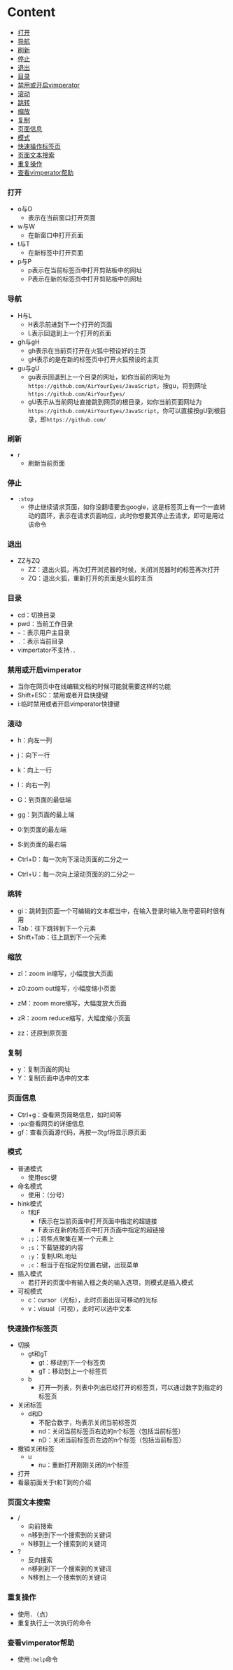 # Content
- [打开](#打开)
- [导航](#导航)
- [刷新](#刷新)
- [停止](#停止)
- [退出](#退出)
- [目录](#目录)
- [禁用或开启vimperator](#禁用或开启vimperator)
- [滚动](#滚动)
- [跳转](#跳转)
- [缩放](#缩放)
- [复制](#复制)
- [页面信息](#页面信息)
- [模式](#模式)
- [快速操作标签页](#快速操作标签页)
- [页面文本搜索](#页面文本搜索)
- [重复操作](#重复操作)
- [查看vimperator帮助](#查看vimperator帮助)

### 打开
- o与O
  - 表示在当前窗口打开页面
- w与W
  - 在新窗口中打开页面
- t与T
  - 在新标签中打开页面
- p与P
  - p表示在当前标签页中打开剪贴板中的网址
  - P表示在新的标签页中打开剪贴板中的网址
	
### 导航
- H与L
  - H表示前进到下一个打开的页面
  - L表示回退到上一个打开的页面
- gh与gH
  - gh表示在当前页打开在火狐中预设好的主页
  - gH表示的是在新的标签页中打开火狐预设的主页 
- gu与gU
  - gu表示回退到上一个目录的网址，如你当前的网址为`https://github.com/AirYourEyes/JavaScript`，按gu，将到网址`https://github.com/AirYourEyes/`
  - gU表示从当前网址直接跳到网页的根目录，如你当前页面网址为`https://github.com/AirYourEyes/JavaScript`，你可以直接按gU到根目录，即`https://github.com/`

### 刷新
- r
  - 刷新当前页面

### 停止
- `:stop`
  - 停止继续请求页面，如你没翻墙要去google，这是标签页上有一个一直转动的圆环，表示在请求页面响应，此时你想要其停止去请求，即可是用过该命令 

### 退出
- ZZ与ZQ
  - ZZ：退出火狐，再次打开浏览器的时候，关闭浏览器时的标签再次打开
  - ZQ：退出火狐，重新打开的页面是火狐的主页
  
### 目录
- cd：切换目录
- pwd：当前工作目录
- `~`：表示用户主目录
- `.`：表示当前目录
- vimpertator不支持`..`

### 禁用或开启vimperator
- 当你在网页中在线编辑文档的时候可能就需要这样的功能
- Shift+ESC：禁用或者开启快捷键
- i:临时禁用或者开启vimperator快捷键
	  
### 滚动
- h：向左一列
- j：向下一行
- k：向上一行
- l：向右一列

- G：到页面的最低端
- gg：到页面的最上端

- 0:到页面的最左端
- $:到页面的最右端

- Ctrl+D：每一次向下滚动页面的二分之一
- Ctrl+U：每一次向上滚动页面的的二分之一

### 跳转
- gi：跳转到页面一个可编辑的文本框当中，在输入登录时输入账号密码时很有用
- Tab：往下跳转到下一个元素
- Shift+Tab：往上跳到下一个元素

### 缩放
- zI：zoom in缩写，小幅度放大页面
- zO:zoom out缩写，小幅度缩小页面

- zM：zoom more缩写，大幅度放大页面
- zR：zoom reduce缩写，大幅度缩小页面

- zz：还原到原页面

### 复制
- y：复制页面的网址
- Y：复制页面中选中的文本

### 页面信息
- Ctrl+g：查看网页简略信息，如时间等
- `:pa`:查看网页的详细信息
- gf：查看页面源代码，再按一次gf将显示原页面

### 模式
- 普通模式
  - 使用esc键
- 命名模式
  - 使用：（分号）
- hink模式
  - f和F
    - f表示在当前页面中打开页面中指定的超链接
    - F表示在新的标签页中打开页面中指定的超链接
  - `;;`：将焦点聚集在某一个元素上
  - `;s`：下载链接的内容
  - `;y`：复制URL地址
  - `;c`：相当于在指定的位置右键，出现菜单
- 插入模式
  - 若打开的页面中有输入框之类的输入选项，则模式是插入模式
- 可视模式
  - c：cursor（光标），此时页面出现可移动的光标
  - v：visual（可视），此时可以选中文本    
  
### 快速操作标签页
- 切换
  - gt和gT 
    - gt：移动到下一个标签页
    - gT：移动到上一个标签页
  - b 
    - 打开一列表，列表中列出已经打开的标签页，可以通过数字到指定的标签页
- 关闭标签
  - d和D
    - 不配合数字，均表示关闭当前标签页
    - nd：关闭当前标签页右边的n个标签（包括当前标签）
    - nD：关闭当前标签页左边的n个标签（包括当前标签）
- 撤销关闭标签
  - u
    - nu：重新打开刚刚关闭的n个标签
- 打开
 - 看最前面关于t和T到的介绍

### 页面文本搜索
- /
  - 向前搜索
  - n移到到下一个搜索到的关键词
  - N移到上一个搜索到的关键词
- ?
  - 反向搜索 
  - n移到到下一个搜索到的关键词
  - N移到上一个搜索到的关键词
  

### 重复操作
- 使用`.`（点）
- 重复执行上一次执行的命令

### 查看vimperator帮助
- 使用`:help`命令       